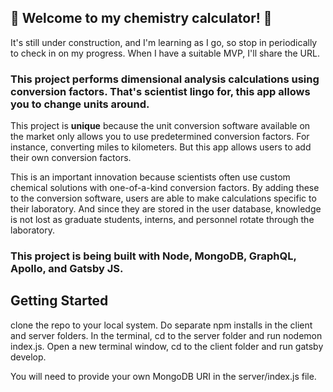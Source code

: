 ## 🧪 Welcome to my chemistry calculator! 🧪

It's still under construction, and I'm learning as I go, so stop in periodically to check in on my progress. When I have a suitable MVP, I'll share the URL.

### This project performs dimensional analysis calculations using conversion factors. That's scientist lingo for, this app allows you to change units around.

This project is **unique** because the unit conversion software available on the market only allows you to use predetermined conversion factors. For instance, converting miles to kilometers. But this app allows users to add their own conversion factors.

This is an important innovation because scientists often use custom chemical solutions with one-of-a-kind conversion factors. By adding these to the conversion software, users are able to make calculations specific to their laboratory. And since they are stored in the user database, knowledge is not lost as graduate students, interns, and personnel rotate through the laboratory.

### This project is being built with Node, MongoDB, GraphQL, Apollo, and Gatsby JS.

## Getting Started

clone the repo to your local system. Do separate npm installs in the client and server folders. In the terminal, cd to the server folder and run nodemon index.js. Open a new terminal window, cd to the client folder and run gatsby develop.

You will need to provide your own MongoDB URI in the server/index.js file.
